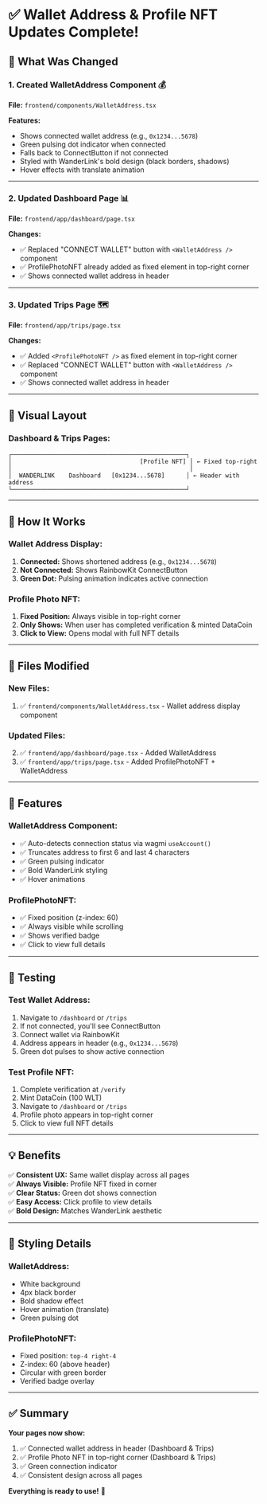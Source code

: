 # ✅ Wallet Address & Profile NFT Updates Complete!

## 🎯 What Was Changed

### **1. Created WalletAddress Component** 💰
**File:** `frontend/components/WalletAddress.tsx`

**Features:**
- Shows connected wallet address (e.g., `0x1234...5678`)
- Green pulsing dot indicator when connected
- Falls back to ConnectButton if not connected
- Styled with WanderLink's bold design (black borders, shadows)
- Hover effects with translate animation

---

### **2. Updated Dashboard Page** 📊
**File:** `frontend/app/dashboard/page.tsx`

**Changes:**
- ✅ Replaced "CONNECT WALLET" button with `<WalletAddress />` component
- ✅ ProfilePhotoNFT already added as fixed element in top-right corner
- ✅ Shows connected wallet address in header

---

### **3. Updated Trips Page** 🗺️
**File:** `frontend/app/trips/page.tsx`

**Changes:**
- ✅ Added `<ProfilePhotoNFT />` as fixed element in top-right corner
- ✅ Replaced "CONNECT WALLET" button with `<WalletAddress />` component
- ✅ Shows connected wallet address in header

---

## 🎨 Visual Layout

### **Dashboard & Trips Pages:**
```
┌─────────────────────────────────────────────────┐
│                                    [Profile NFT] │ ← Fixed top-right
│                                                  │
│  WANDERLINK    Dashboard   [0x1234...5678]      │ ← Header with address
└─────────────────────────────────────────────────┘
```

---

## 🔄 How It Works

### **Wallet Address Display:**
1. **Connected:** Shows shortened address (e.g., `0x1234...5678`)
2. **Not Connected:** Shows RainbowKit ConnectButton
3. **Green Dot:** Pulsing animation indicates active connection

### **Profile Photo NFT:**
1. **Fixed Position:** Always visible in top-right corner
2. **Only Shows:** When user has completed verification & minted DataCoin
3. **Click to View:** Opens modal with full NFT details

---

## 📁 Files Modified

### **New Files:**
1. ✅ `frontend/components/WalletAddress.tsx` - Wallet address display component

### **Updated Files:**
2. ✅ `frontend/app/dashboard/page.tsx` - Added WalletAddress
3. ✅ `frontend/app/trips/page.tsx` - Added ProfilePhotoNFT + WalletAddress

---

## 🎯 Features

### **WalletAddress Component:**
- ✅ Auto-detects connection status via wagmi `useAccount()`
- ✅ Truncates address to first 6 and last 4 characters
- ✅ Green pulsing indicator
- ✅ Bold WanderLink styling
- ✅ Hover animations

### **ProfilePhotoNFT:**
- ✅ Fixed position (z-index: 60)
- ✅ Always visible while scrolling
- ✅ Shows verified badge
- ✅ Click to view full details

---

## 🚀 Testing

### **Test Wallet Address:**
1. Navigate to `/dashboard` or `/trips`
2. If not connected, you'll see ConnectButton
3. Connect wallet via RainbowKit
4. Address appears in header (e.g., `0x1234...5678`)
5. Green dot pulses to show active connection

### **Test Profile NFT:**
1. Complete verification at `/verify`
2. Mint DataCoin (100 WLT)
3. Navigate to `/dashboard` or `/trips`
4. Profile photo appears in top-right corner
5. Click to view full NFT details

---

## 💡 Benefits

✅ **Consistent UX:** Same wallet display across all pages  
✅ **Always Visible:** Profile NFT fixed in corner  
✅ **Clear Status:** Green dot shows connection  
✅ **Easy Access:** Click profile to view details  
✅ **Bold Design:** Matches WanderLink aesthetic  

---

## 🎨 Styling Details

### **WalletAddress:**
- White background
- 4px black border
- Bold shadow effect
- Hover animation (translate)
- Green pulsing dot

### **ProfilePhotoNFT:**
- Fixed position: `top-4 right-4`
- Z-index: 60 (above header)
- Circular with green border
- Verified badge overlay

---

## ✅ Summary

**Your pages now show:**
1. ✅ Connected wallet address in header (Dashboard & Trips)
2. ✅ Profile Photo NFT in top-right corner (Dashboard & Trips)
3. ✅ Green connection indicator
4. ✅ Consistent design across all pages

**Everything is ready to use!** 🎉
